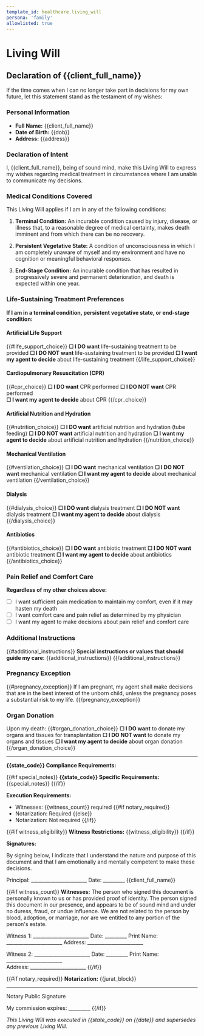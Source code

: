 ```yaml
---
template_id: healthcare.living_will
persona: 'family'
allowlisted: true
---
```


# Living Will

## Declaration of {{client_full_name}}

If the time comes when I can no longer take part in decisions for my own future, let this statement stand as the testament of my wishes:

### Personal Information
- **Full Name:** {{client_full_name}}
- **Date of Birth:** {{dob}}
- **Address:** {{address}}

### Declaration of Intent

I, {{client_full_name}}, being of sound mind, make this Living Will to express my wishes regarding medical treatment in circumstances where I am unable to communicate my decisions.

### Medical Conditions Covered

This Living Will applies if I am in any of the following conditions:
1. **Terminal Condition:** An incurable condition caused by injury, disease, or illness that, to a reasonable degree of medical certainty, makes death imminent and from which there can be no recovery.

2. **Persistent Vegetative State:** A condition of unconsciousness in which I am completely unaware of myself and my environment and have no cognition or meaningful behavioral responses.

3. **End-Stage Condition:** An incurable condition that has resulted in progressively severe and permanent deterioration, and death is expected within one year.

### Life-Sustaining Treatment Preferences

**If I am in a terminal condition, persistent vegetative state, or end-stage condition:**

#### Artificial Life Support
{{#life_support_choice}}
**☐ I DO want** life-sustaining treatment to be provided
**☐ I DO NOT want** life-sustaining treatment to be provided
**☐ I want my agent to decide** about life-sustaining treatment
{{/life_support_choice}}

#### Cardiopulmonary Resuscitation (CPR)
{{#cpr_choice}}
**☐ I DO want** CPR performed
**☐ I DO NOT want** CPR performed  
**☐ I want my agent to decide** about CPR
{{/cpr_choice}}

#### Artificial Nutrition and Hydration
{{#nutrition_choice}}
**☐ I DO want** artificial nutrition and hydration (tube feeding)
**☐ I DO NOT want** artificial nutrition and hydration
**☐ I want my agent to decide** about artificial nutrition and hydration
{{/nutrition_choice}}

#### Mechanical Ventilation
{{#ventilation_choice}}
**☐ I DO want** mechanical ventilation
**☐ I DO NOT want** mechanical ventilation
**☐ I want my agent to decide** about mechanical ventilation
{{/ventilation_choice}}

#### Dialysis
{{#dialysis_choice}}
**☐ I DO want** dialysis treatment
**☐ I DO NOT want** dialysis treatment
**☐ I want my agent to decide** about dialysis
{{/dialysis_choice}}

#### Antibiotics
{{#antibiotics_choice}}
**☐ I DO want** antibiotic treatment
**☐ I DO NOT want** antibiotic treatment
**☐ I want my agent to decide** about antibiotics
{{/antibiotics_choice}}

### Pain Relief and Comfort Care

**Regardless of my other choices above:**
- ☐ I want sufficient pain medication to maintain my comfort, even if it may hasten my death
- ☐ I want comfort care and pain relief as determined by my physician
- ☐ I want my agent to make decisions about pain relief and comfort care

### Additional Instructions

{{#additional_instructions}}
**Special instructions or values that should guide my care:**
{{additional_instructions}}
{{/additional_instructions}}

### Pregnancy Exception

{{#pregnancy_exception}}
If I am pregnant, my agent shall make decisions that are in the best interest of the unborn child, unless the pregnancy poses a substantial risk to my life.
{{/pregnancy_exception}}

### Organ Donation

Upon my death:
{{#organ_donation_choice}}
**☐ I DO want** to donate my organs and tissues for transplantation
**☐ I DO NOT want** to donate my organs and tissues
**☐ I want my agent to decide** about organ donation
{{/organ_donation_choice}}

---

**{{state_code}} Compliance Requirements:**

{{#if special_notes}}
**{{state_code}} Specific Requirements:** {{special_notes}}
{{/if}}

**Execution Requirements:**
- Witnesses: {{witness_count}} required
{{#if notary_required}}
- Notarization: Required
{{else}}
- Notarization: Not required
{{/if}}

{{#if witness_eligibility}}
**Witness Restrictions:** {{witness_eligibility}}
{{/if}}

**Signatures:**

By signing below, I indicate that I understand the nature and purpose of this document and that I am emotionally and mentally competent to make these decisions.

Principal: _______________________ Date: _________
{{client_full_name}}

{{#if witness_count}}
**Witnesses:**
The person who signed this document is personally known to us or has provided proof of identity. The person signed this document in our presence, and appears to be of sound mind and under no duress, fraud, or undue influence. We are not related to the person by blood, adoption, or marriage, nor are we entitled to any portion of the person's estate.

Witness 1: _______________________ Date: _________
Print Name: _______________________
Address: _______________________

Witness 2: _______________________ Date: _________
Print Name: _______________________  
Address: _______________________
{{/if}}

{{#if notary_required}}
**Notarization:**
{{jurat_block}}

_______________________
Notary Public Signature

My commission expires: _________
{{/if}}

*This Living Will was executed in {{state_code}} on {{date}} and supersedes any previous Living Will.*